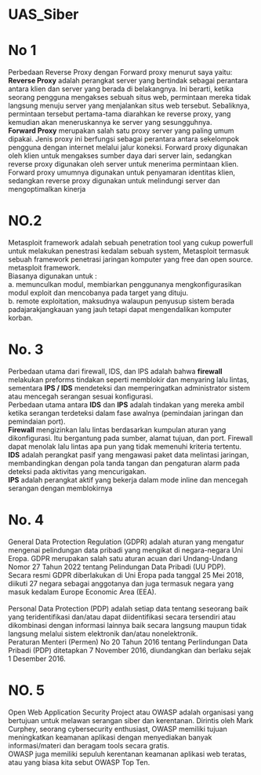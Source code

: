 # UAS_Siber

# No 1 
Perbedaan Reverse Proxy dengan Forward proxy menurut saya yaitu: <br>
**Reverse Proxy** adalah perangkat server yang bertindak sebagai perantara antara klien dan server yang berada di belakangnya. Ini berarti, ketika seorang pengguna mengakses sebuah situs web, permintaan mereka tidak langsung menuju server yang menjalankan situs web tersebut.
Sebaliknya, permintaan tersebut pertama-tama diarahkan ke reverse proxy, yang kemudian akan meneruskannya ke server yang sesungguhnya.
<br>
**Forward Proxy** merupakan salah satu proxy server yang paling umum dipakai. Jenis proxy ini berfungsi sebagai perantara antara sekelompok pengguna dengan internet melalui jalur koneksi.
Forward proxy digunakan oleh klien untuk mengakses sumber daya dari server lain, sedangkan reverse proxy digunakan oleh server untuk menerima permintaan klien.
Forward proxy umumnya digunakan untuk penyamaran identitas klien, sedangkan reverse proxy digunakan untuk melindungi server dan mengoptimalkan kinerja

# NO.2
Metasploit framework adalah sebuah penetration tool yang cukup powerfull untuk melakukan penestrasi kedalam sebuah system, Metasploit termasuk sebuah framework penetrasi jaringan komputer yang free dan open source. metasploit framework. <br>
Biasanya digunakan untuk :<br>
a. memunculkan modul, membiarkan penggunanya mengkonfigurasikan modul exploit dan mencobanya pada target yang dituju.<br>
 b. remote exploitation, maksudnya walaupun penyusup sistem berada padajarakjangkauan yang jauh tetapi dapat mengendalikan komputer korban.


# No. 3
Perbedaan utama dari firewall, IDS, dan IPS adalah bahwa **firewall** melakukan preforms tindakan seperti memblokir dan menyaring lalu lintas, sementara **IPS / IDS** mendeteksi dan memperingatkan administrator sistem atau mencegah serangan sesuai konfigurasi. <br>
Perbedaan utama antara **IDS** dan **IPS** adalah tindakan yang mereka ambil ketika serangan terdeteksi dalam fase awalnya (pemindaian jaringan dan pemindaian port). <br>
**Firewall** mengizinkan lalu lintas berdasarkan kumpulan aturan yang dikonfigurasi. Itu bergantung pada sumber, alamat tujuan, dan port. Firewall dapat menolak lalu lintas apa pun yang tidak memenuhi kriteria tertentu. <br>
**IDS** adalah perangkat pasif yang mengawasi paket data melintasi jaringan, membandingkan dengan pola tanda tangan dan pengaturan alarm pada deteksi pada aktivitas yang mencurigakan.<br>
**IPS** adalah perangkat aktif yang bekerja dalam mode inline dan mencegah serangan dengan memblokirnya


# No. 4
General Data Protection Regulation (GDPR) adalah aturan yang mengatur mengenai pelindungan data pribadi yang mengikat di negara-negara Uni Eropa. GDPR merupakan salah satu aturan acuan dari Undang-Undang Nomor 27 Tahun 2022 tentang Pelindungan Data Pribadi (UU PDP).<br>
Secara resmi GDPR diberlakukan di Uni Eropa pada tanggal 25 Mei 2018, diikuti 27 negara sebagai anggotanya dan juga termasuk negara yang masuk kedalam Europe Economic Area (EEA).
<br>
<br>
Personal Data Protection (PDP) adalah setiap data tentang seseorang baik yang teridentifikasi dan/atau dapat diidentifikasi secara tersendiri atau dikombinasi dengan informasi lainnya baik secara langsung maupun tidak langsung melalui sistem elektronik dan/atau nonelektronik.<br>
Peraturan Menteri (Permen) No 20 Tahun 2016 tentang Perlindungan Data Pribadi (PDP) ditetapkan 7 November 2016, diundangkan dan berlaku sejak 1 Desember 2016.


# NO. 5
Open Web Application Security Project atau OWASP adalah organisasi yang bertujuan untuk melawan serangan siber dan kerentanan. Dirintis oleh Mark Curphey, seorang cybersecurity enthusiast, OWASP memiliki tujuan meningkatkan keamanan aplikasi dengan menyediakan banyak informasi/materi dan beragam tools secara gratis.<br>
OWASP juga memiliki sepuluh kerentanan keamanan aplikasi web teratas, atau yang biasa kita sebut OWASP Top Ten. 
